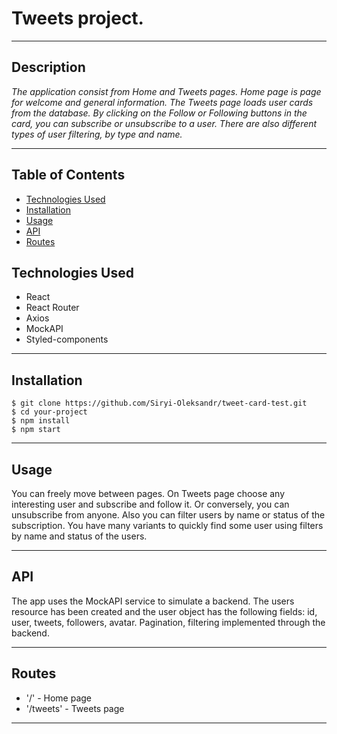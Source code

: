 # Tweets project.

---

## Description

_The application consist from Home and Tweets pages. Home page is page for
welcome and general information. The Tweets page loads user cards from the
database. By clicking on the Follow or Following buttons in the card, you can
subscribe or unsubscribe to a user. There are also different types of user
filtering, by type and name._

---

## Table of Contents

- [Technologies Used](#technologies)
- [Installation](#installation)
- [Usage](#usage)
- [API](#api)
- [Routes](#routes)

## Technologies Used <a id="technologies"></a>

- React
- React Router
- Axios
- MockAPI
- Styled-components

---

## Installation <a id="installation"></a>

```
$ git clone https://github.com/Siryi-Oleksandr/tweet-card-test.git
$ cd your-project
$ npm install
$ npm start

```

---

## Usage <a id="usage"></a>

You can freely move between pages. On Tweets page choose any interesting user
and subscribe and follow it. Or conversely, you can unsubscribe from anyone.
Also you can filter users by name or status of the subscription. You have many
variants to quickly find some user using filters by name and status of the
users.

---

## API <a id="api"></a>

The app uses the MockAPI service to simulate a backend. The users resource has
been created and the user object has the following fields: id, user, tweets,
followers, avatar. Pagination, filtering implemented through the backend.

---

## Routes <a id="routes"></a>

- '/' - Home page
- '/tweets' - Tweets page

---
